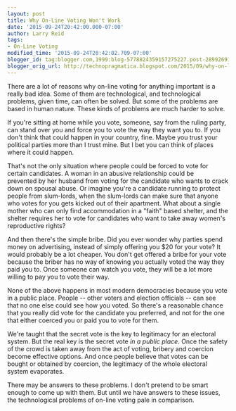 ```yaml
---
layout: post
title: Why On-Line Voting Won't Work
date: '2015-09-24T20:42:00.000-07:00'
author: Larry Reid
tags:
- On-Line Voting
modified_time: '2015-09-24T20:42:02.709-07:00'
blogger_id: tag:blogger.com,1999:blog-5778824359157275227.post-2899269105739799864
blogger_orig_url: http://technopragmatica.blogspot.com/2015/09/why-on-line-voting-wont-work.html
---
```


There are a lot of reasons why on-line voting for anything important is
a really bad idea. Some of them are technological, and technological
problems, given time, can often be solved. But some of the problems are
based in human nature. These kinds of problems are much harder to solve.

   
 If you're sitting at home while you vote, someone, say from the ruling
party, can stand over you and force you to vote the way they want you
to. If you don't think that could happen in your country, fine. Maybe
you trust your political parties more than I trust mine. But I bet you
can think of places where it could happen.  
  
That's not the only situation where people could be forced to vote for
certain candidates. A woman in an abusive relationship could be
prevented by her husband from voting for the candidate who wants to
crack down on spousal abuse. Or imagine you're a candidate running to
protect people from slum-lords, when the slum-lords can make sure that
anyone who votes for you gets kicked out of their apartment. What about
a single mother who can only find accommodation in a "faith" based
shelter, and the shelter requires her to vote for candidates who want to
take away women's reproductive rights?  
  
And then there's the simple bribe. Did you ever wonder why parties spend
money on advertising, instead of simply offering you $20 for your vote?
It would probably be a lot cheaper. You don't get offered a bribe for
your vote because the briber has no way of knowing you actually voted
the way they paid you to. Once someone can watch you vote, they will be
a lot more willing to pay you to vote their way.  
  
None of the above happens in most modern democracies because you vote in
a public place. People -- other voters and election officials -- can see
that no one else could see how you voted. So there's a reasonable chance
that you really did vote for the candidate you preferred, and not for
the one that either coerced you or paid you to vote for them.  
   
We're taught that the secret vote is the key to legitimacy for an
electoral system. But the real key is the secret vote *in a public
place*. Once the safety of the crowd is taken away from the act of
voting, bribery and coercion become effective options. And once people
believe that votes can be bought or obtained by coercion, the legitimacy
of the whole electoral system evaporates.  
  
There may be answers to these problems. I don't pretend to be smart
enough to come up with them. But until we have answers to these issues,
the technological problems of on-line voting pale in comparison.

